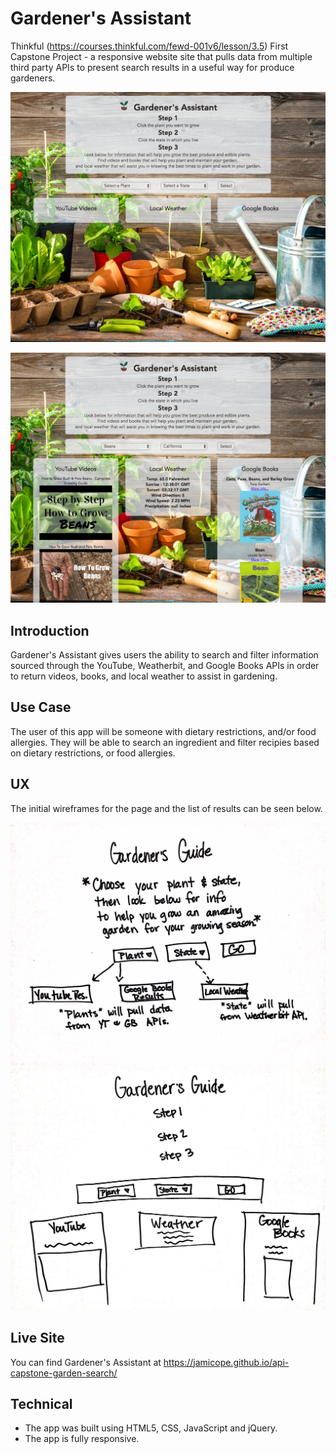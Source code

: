 # Gardener's Assistant
Thinkful (https://courses.thinkful.com/fewd-001v6/lesson/3.5) First Capstone Project - a responsive website site that pulls data from multiple third party APIs to present search results in a useful way for produce gardeners.

![Screenshot Home](https://github.com/jamicope/api-capstone-garden-search/blob/master/github-images/gardener-assistant-homepage-no-results.png)

![Screenshot Results](https://github.com/jamicope/api-capstone-garden-search/blob/master/github-images/gardener-assistant-homepage-with-results.png)


## Introduction
Gardener's Assistant gives users the ability to search and filter information sourced through the YouTube, Weatherbit, and Google Books APIs in order to return videos, books, and local weather to assist in gardening.

## Use Case
The user of this app will be someone with dietary restrictions, and/or food allergies. They will be able to search an ingredient and filter recipies based on dietary restrictions, or food allergies.

## UX
The initial wireframes for the page and the list of results can be seen below.

![Home Page Wire Frame](https://github.com/jamicope/api-capstone-garden-search/blob/master/github-images/gardener-assistant-wireframe-homepage.JPG)
![Results Wire Frame](https://github.com/jamicope/api-capstone-garden-search/blob/master/github-images/gardener-assistant-wireframe-results-page.JPG)

## Live Site
You can find Gardener's Assistant at https://jamicope.github.io/api-capstone-garden-search/


## Technical
* The app was built using HTML5, CSS, JavaScript and jQuery.
* The app is fully responsive.
